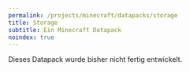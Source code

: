 ```yaml
---
permalink: /projects/minecraft/datapacks/storage
title: Storage
subtitle: Ein Minecraft Datapack
noindex: true
---
```


Dieses Datapack wurde bisher nicht fertig entwickelt.
